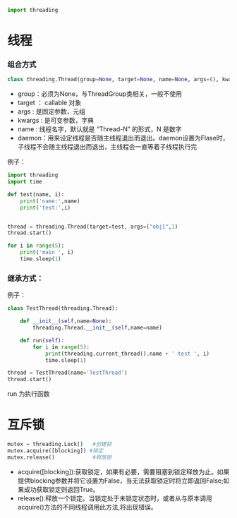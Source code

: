 ```python
import threading
```

# 线程

### 组合方式
```python
class threading.Thread(group=None, target=None, name=None, args=(), kwargs={}, *, daemon=None)
```
* group：必须为None，与ThreadGroup类相关，一般不使用
* target ： callable 对象
* args : 是固定参数，元组
* kwargs : 是可变参数，字典
* name : 线程名字，默认就是 “Thread-N” 的形式，N 是数字
* daemon：用来设定线程是否随主线程退出而退出。daemon设置为Flase时，子线程不会随主线程退出而退出，主线程会一直等着子线程执行完


例子：
```python
import threading
import time

def test(name, i):
	print('name:',name)
	print('test:',i)


thread = threading.Thread(target=test, args=("obj1",1)
thread.start()

for i in range(5):
    print('main ', i)
    time.sleep(1)

```
### 继承方式：
例子：
```python
class TestThread(threading.Thread):

    def __init__(self,name=None):
        threading.Thread.__init__(self,name=name)

    def run(self):
        for i in range(5):
            print(threading.current_thread().name + ' test ', i)
            time.sleep(1)

thread = TestThread(name='TestThread')
thread.start()
```

run 为执行函数


# 互斥锁
```python
mutex = threading.Lock()   #创建锁
mutex.acquire([blocking]) #锁定
mutex.release()            #释放锁
```
* acquire([blocking]):获取锁定，如果有必要，需要阻塞到锁定释放为止。如果提供blocking参数并将它设置为False，当无法获取锁定时将立即返回False;如果成功获取锁定则返回True。
* release():释放一个锁定。当锁定处于未锁定状态时，或者从与原本调用acquire()方法的不同线程调用此方法,将出现错误。